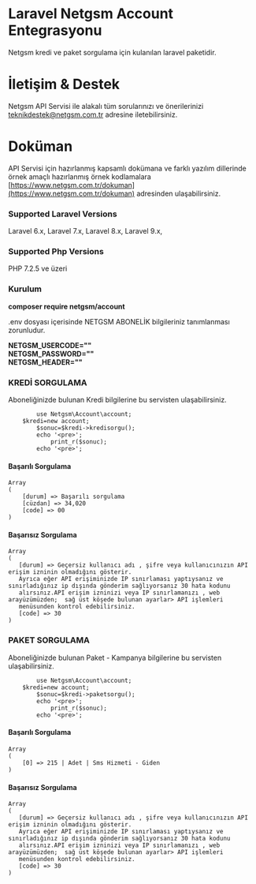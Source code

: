 
# Laravel Netgsm Account Entegrasyonu

Netgsm kredi ve paket sorgulama için kulanılan laravel paketidir.

# İletişim & Destek

 Netgsm API Servisi ile alakalı tüm sorularınızı ve önerilerinizi teknikdestek@netgsm.com.tr adresine iletebilirsiniz.


# Doküman 

 API Servisi için hazırlanmış kapsamlı dokümana ve farklı yazılım dillerinde örnek amaçlı hazırlanmış örnek kodlamalara 
 [https://www.netgsm.com.tr/dokuman](https://www.netgsm.com.tr/dokuman) adresinden ulaşabilirsiniz.


### Supported Laravel Versions

Laravel 6.x, Laravel 7.x, Laravel 8.x, Laravel 9.x, 

### Supported Php Versions

PHP 7.2.5 ve üzeri

### Kurulum

<b>composer require netgsm/account</b>

.env  dosyası içerisinde NETGSM ABONELİK bilgileriniz tanımlanması zorunludur.  

<b>NETGSM_USERCODE=""</b>  
<b>NETGSM_PASSWORD=""</b>  
<b>NETGSM_HEADER=""</b>  

### KREDİ SORGULAMA

Aboneliğinizde bulunan Kredi bilgilerine bu servisten ulaşabilirsiniz.  

```
        use Netgsm\Account\account;
	$kredi=new account;
       	$sonuc=$kredi->kredisorgu();
      	echo '<pre>';
            print_r($sonuc);
        echo '<pre>';
``` 
#### Başarılı Sorgulama

```
Array
(
    [durum] => Başarılı sorgulama
    [cüzdan] => 34,020
    [code] => 00
)

```
#### Başarısız Sorgulama

```
Array
(
   [durum] => Geçersiz kullanıcı adı , şifre veya kullanıcınızın API erişim izninin olmadığını gösterir.  
   Ayrıca eğer API erişiminizde IP sınırlaması yaptıysanız ve sınırladığınız ip dışında gönderim sağlıyorsanız 30 hata kodunu  
   alırsınız.API erişim izninizi veya IP sınırlamanızı , web arayüzümüzden;  sağ üst köşede bulunan ayarlar> API işlemleri   
   menüsunden kontrol edebilirsiniz.
   [code] => 30
)

```

### PAKET SORGULAMA

Aboneliğinizde bulunan Paket - Kampanya bilgilerine bu servisten ulaşabilirsiniz.  

```
        use Netgsm\Account\account;
	$kredi=new account;
     	$sonuc=$kredi->paketsorgu();
       	echo '<pre>';
            print_r($sonuc);
        echo '<pre>';
``` 

#### Başarılı Sorgulama

```
Array
(
    [0] => 215 | Adet | Sms Hizmeti - Giden
)

```

#### Başarısız Sorgulama

```
Array
(
   [durum] => Geçersiz kullanıcı adı , şifre veya kullanıcınızın API erişim izninin olmadığını gösterir.  
   Ayrıca eğer API erişiminizde IP sınırlaması yaptıysanız ve sınırladığınız ip dışında gönderim sağlıyorsanız 30 hata kodunu  
   alırsınız.API erişim izninizi veya IP sınırlamanızı , web arayüzümüzden;  sağ üst köşede bulunan ayarlar> API işlemleri   
   menüsunden kontrol edebilirsiniz.
   [code] => 30
)

```

